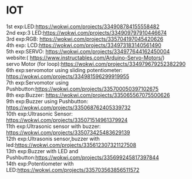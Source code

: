 # IOT
1st exp:LED:https://wokwi.com/projects/334908784155558482<br>
2nd exp:3 LED:https://wokwi.com/projects/334909797910446674<br>
3rd exp:RGB: https://wokwi.com/projects/335704197045420626<br>
4th exp: LCD:https://wokwi.com/projects/334973183140561490<br>
5th exp:SERVO: https://wokwi.com/projects/334977644162450004<br>website:( https://www.instructables.com/Arduino-Servo-Motors/)<br>
servo Motor (for loop):https://wokwi.com/projects/334979679252382290<br>
6th exp:servomotor using sliding potentiometer: https://wokwi.com/projects/334981596299919955<br>
7th exp:Servomotor using Pushbutton:https://wokwi.com/projects/335700050397102675<br>
8th exp:Buzzer: https://wokwi.com/projects/335065567075500626<br>
9th exp:Buzzer using Pushbutton: https://wokwi.com/projects/335068762405339732<br>
10th exp:Ultrasonic Sensor: https://wokwi.com/projects/335071514961379924<br>
11th exp:Ultrasonic sensor with buzzer: https://wokwi.com/projects/335073425483629139<br>
12th exp:Ultrasonis sensor,buzzer with led:https://wokwi.com/projects/335612307321127508<br>
13th exp:Buzzer with LED and Pushbutton:https://wokwi.com/projects/335699245817397844<br>
14th exp:Potentiometer with LED:https://wokwi.com/projects/335703563856511572
